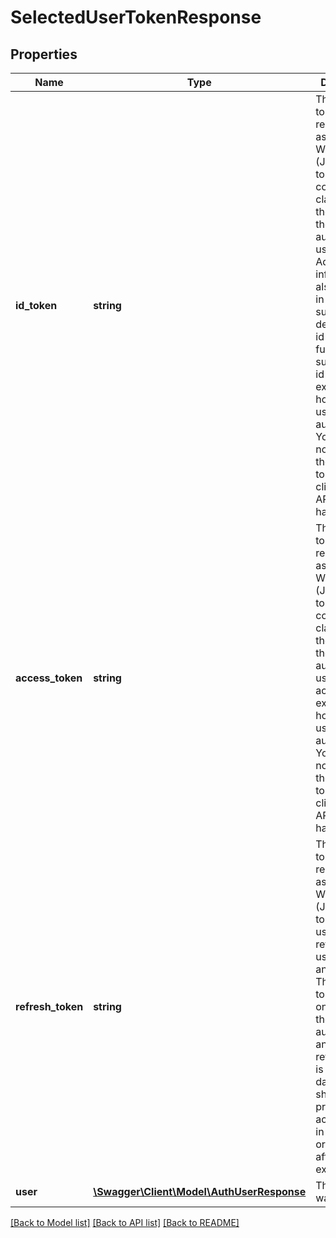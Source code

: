 # SelectedUserTokenResponse

## Properties
Name | Type | Description | Notes
------------ | ------------- | ------------- | -------------
**id_token** | **string** | The JWT token is represented as a JSON Web Token (JWT). The token contains claims about the identity of the authenticated user. Additional information is also included in this token such as the default client id and user&#39;s full name and surname. The id token expires one hour after the user authenticates. You should not process the access token in your client or web API after it has expired. | 
**access_token** | **string** | The JWT token is represented as a JSON Web Token (JWT). The token contains claims about the identity of the authenticated user. The access token expires one hour after the user authenticates. You should not process the access token in your client or web API after it has expired. | 
**refresh_token** | **string** | The JWT token is represented as a JSON Web Token (JWT). The token can be used to refresh a user&#39;s access and id tokens. The access token expires one hour after the user authenticates and the refresh token is valid for 30 days. You should not process the access token in your client or web API after it has expired. | 
**user** | [**\Swagger\Client\Model\AuthUserResponse**](AuthUserResponse.md) | The user that was selected | [optional] 

[[Back to Model list]](../README.md#documentation-for-models) [[Back to API list]](../README.md#documentation-for-api-endpoints) [[Back to README]](../README.md)


